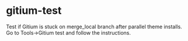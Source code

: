 # gitium-test
Test if Gitium is stuck on merge_local branch after parallel theme installs. Go to Tools->Gitium test and follow the instructions.
